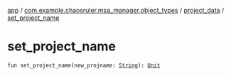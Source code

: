 [app](../../index.md) / [com.example.chaosruler.msa_manager.object_types](../index.md) / [project_data](index.md) / [set_project_name](.)

# set_project_name

`fun set_project_name(new_projname: `[`String`](https://kotlinlang.org/api/latest/jvm/stdlib/kotlin/-string/index.html)`): `[`Unit`](https://kotlinlang.org/api/latest/jvm/stdlib/kotlin/-unit/index.html)